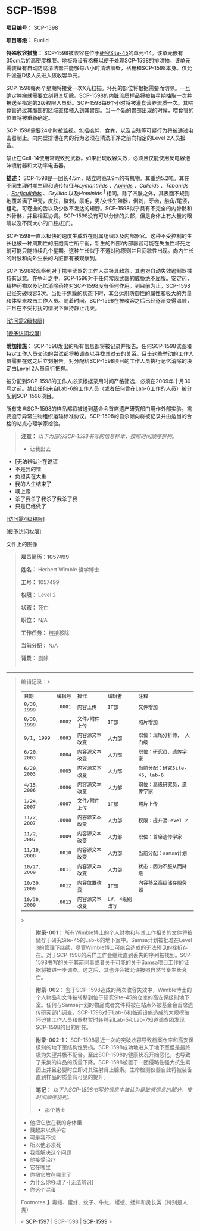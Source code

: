 # SCP-1598
                        


**项目编号：** SCP-1598

**项目等级：** Euclid

**特殊收容措施：** SCP-1598被收容在位于<a shape='rect' class='newpage' href='/secure-facility-dossier-research-site-45'>&#30740;&#31350;Site-45</a>的单元-14。该单元嵌有30cm后的高密度橡胶。地板将设有格栅以便于处理SCP-1598的排泄物。该单元需装备有自动防腐清洁器并能够每八小时清洁墙壁，格栅和SCP-1598本身。仅允许派遣D级人员进入该收容单元。

SCP-1598每两个星期将接受一次X光扫描。坏死的部位将根据需要而切除。一旦确定肿瘤就需要立刻将其切除。SCP-1598的内脏流质样品将被每星期抽取一次并被送至指定的2级权限人员处。SCP-1598每6个小时将被灌食营养流质一次。其喂食管通过其腹部的区域直接植入到其胃部。当一个新的胃部出现的时候，喂食管的位置将被重新确定。

SCP-1598需要24小时被监视。包括挑衅，食粪，以及自残等可疑行为将被通过电击器制止。向内壁排泄在内的行为必须在清洗干净之前向指定的Level 2人员报告。

禁止在Cell-14使用常规致死武器。如果出现收容失效，必须且仅能使用反电容泡沫喷射器和大功率电击器。

**描述：** SCP-1598是一团长4.5m，站立时高3.9m的有机物。其重约5.2吨。其在不同生理时期生理和遗传特征与*Lymantriids* 、*[Apinids](/scp-2401)* 、*Culicids* 、*Tabanids* 、*[Forficulidids](/scp-439)* 、*Gryllids* 以及*Hominids* <sup class='footnoteref'>
 <a shape='rect' class='footnoteref' id='footnoteref-1' href='javascript:;' onclick='WIKIDOT.page.utils.scrollToReference(&apos;footnote-1&apos;)'>1</a>
</sup>相同。除了四肢之外，其表面不规则地覆盖满了甲壳，皮肤，螯刺，鬃毛，男/女性生殖器，倒刺，牙齿，触角/尾须，粗毛，可卷曲的舌以及少数不发达的翅膀。SCP-1598似乎具有不完全的内骨骼和外骨骼，并且相互协调。SCP-1598没有可以分辨的头部，但是身体上有大量的眼睛以及不同大小的口腔/肛门。

SCP-1598一直以极快的速度生成外在附属组织以及内部器官。这种不受控制的生长也被一种周期性的细胞凋亡所平衡，新生的外部/内部器官可能在失血性坏死之前可能只能持续几个星期。这种生长似乎不遵对称原则并且间歇性出现。向内生长的附肢和向外生长的内脏都有被观察到。

SCP-1598被观察到对于携带武器的工作人员极具敌意。其也对自动失效遏制器械持有敌意。在争斗之中，SCP-1598对于任何常规武器的威胁绝不屈服。安定药，精神药物以及记忆消除药物对SCP-1598没有任何作用。到目前为止，SCP-1598已经突破收容3次。当处于焦躁的状态下时，其会运用防御性的属性和极大的力量和体型来攻击工作人员。随着时间，SCP-1598在被收容之后已经逐渐变得温顺，并且在不受打扰的情况下保持静止几天。


<a shape='rect' class='collapsible-block-link' href='javascript:;'>[&#35775;&#38382;&#38656;2&#32423;&#26435;&#38480;]</a>

<a shape='rect' class='collapsible-block-link' href='javascript:;'>[&#25480;&#20104;&#35775;&#38382;&#26435;&#38480;]</a>

**附加措施：** SCP-1598发出的所有信息都将被记录并报告。任何SCP-1598试图和特定工作人员交流的尝试都将被调查以寻找其过去的关系。目击这些举动的工作人员需要在这之后立刻报告。对分配给SCP-1598项目的工作人员执行记忆消除的决定由Level 2人员自行把握。

被分配到SCP-1598的工作人必须根据录用时间严格筛选，必须在2009年十月30号之前。禁止任何来自Lab-6的工作人员（或者任何曾在Lab-6工作的人员）被分配到SCP-1598项目。

所有来自SCP-1598的样品都将被送到基金会首席遗产研究部门用作外部实验。需要遵守异常生物组织运输标准协议。SCP-1598的自杀倾向将被记录并由适当的合格的站点心理学家检验。


> **注意：** 
*以下为部分SCP-1598书写的信息样本，按照时间顺序排列。* 
> 
> - 让我出去
- [无法辨认]-在说谎
- 不是我的错
- 负担实在太重
- 我的人生结束了
- 噢上帝
- 杀了我杀了我杀了我杀了我
- 只是已经做了
> 





<a shape='rect' class='collapsible-block-link' href='javascript:;'>[&#35775;&#38382;&#38656;4&#32423;&#26435;&#38480;]</a>

<a shape='rect' class='collapsible-block-link' href='javascript:;'>[&#25480;&#20104;&#35775;&#38382;&#26435;&#38480;]</a>



文件上的图像




> **雇员简历：1057499** 
> 
> **姓名：** Herbert Wimble 哲学博士
> 
> **工号：** 1057499
> 
> **权限：** Level 2
> 
> **状态：** 死亡
> 
> **职位：** N/A
> 
> **工作任务：** 链接移除
> 
> **当前分配：** N/A
> 
> **背景：** 删除
> 
> <div style='clear:both; height: 0px; font-size: 1px' />> 
> 
---
> 
> <tt>&#32534;&#36753;&#35760;&#24405;&#65306;</tt>> 
> <table class='wiki-content-table'>
 <tr>
  <td colspan='1'
      rowspan='1'>
   <tt>&#26085;&#26399;</tt>
  </td>
  <td colspan='1'
      rowspan='1'>
   <tt>&#32534;&#36753;&#21495;</tt>
  </td>
  <td colspan='1'
      rowspan='1'>
   <tt>&#25805;&#20316;</tt>
  </td>
  <td colspan='1'
      rowspan='1'>
   <tt>&#32534;&#36753;&#32773;</tt>
  </td>
  <td colspan='1'
      rowspan='1'>
   <tt>&#27880;&#37322;</tt>
  </td>
 </tr>
 <tr>
  <td colspan='1'
      rowspan='1'>
   <tt>8/30, 1999</tt>
  </td>
  <td colspan='1'
      rowspan='1'>
   <tt>.0001</tt>
  </td>
  <td colspan='1'
      rowspan='1'>
   <tt>&#20869;&#23481;&#19978;&#20256;</tt>
  </td>
  <td colspan='1'
      rowspan='1'>
   <tt>IT&#37096;</tt>
  </td>
  <td colspan='1'
      rowspan='1'>
   <tt>&#25991;&#20214;&#22686;&#21152;</tt>
  </td>
 </tr>
 <tr>
  <td colspan='1'
      rowspan='1'>
   <tt>8/30, 1999</tt>
  </td>
  <td colspan='1'
      rowspan='1'>
   <tt>.0002</tt>
  </td>
  <td colspan='1'
      rowspan='1'>
   <tt>&#25991;&#20214;/&#38468;&#20214;&#19978;&#20256;</tt>
  </td>
  <td colspan='1'
      rowspan='1'>
   <tt>IT&#37096;</tt>
  </td>
  <td colspan='1'
      rowspan='1'>
   <tt>&#29031;&#29255;&#22686;&#21152;</tt>
  </td>
 </tr>
 <tr>
  <td colspan='1'
      rowspan='1'>
   <tt>9/1, 1999</tt>
  </td>
  <td colspan='1'
      rowspan='1'>
   <tt>.0003</tt>
  </td>
  <td colspan='1'
      rowspan='1'>
   <tt>&#20869;&#23481;&#28304;&#25991;&#26412;&#25913;&#21464;</tt>
  </td>
  <td colspan='1'
      rowspan='1'>
   <tt>&#20154;&#21147;&#37096;</tt>
  </td>
  <td colspan='1'
      rowspan='1'>
   <tt>&#32844;&#20301;&#65306;&#29616;&#22330;&#20998;&#26512;&#24072;&#65292; &#20837;&#38376;&#32423;</tt>
  </td>
 </tr>
 <tr>
  <td colspan='1'
      rowspan='1'>
   <tt>6/20, 2003</tt>
  </td>
  <td colspan='1'
      rowspan='1'>
   <tt>.0004</tt>
  </td>
  <td colspan='1'
      rowspan='1'>
   <tt>&#20869;&#23481;&#28304;&#25991;&#26412;&#25913;&#21464;</tt>
  </td>
  <td colspan='1'
      rowspan='1'>
   <tt>&#20154;&#21147;&#37096;</tt>
  </td>
  <td colspan='1'
      rowspan='1'>
   <tt>&#32844;&#20301;&#65306;&#30740;&#31350;&#21592;&#65292;&#36951;&#20256;&#23398;&#23478;</tt>
  </td>
 </tr>
 <tr>
  <td colspan='1'
      rowspan='1'>
   <tt>6/20, 2003</tt>
  </td>
  <td colspan='1'
      rowspan='1'>
   <tt>.0005</tt>
  </td>
  <td colspan='1'
      rowspan='1'>
   <tt>&#20869;&#23481;&#28304;&#25991;&#26412;&#25913;&#21464;</tt>
  </td>
  <td colspan='1'
      rowspan='1'>
   <tt>&#20154;&#21147;&#37096;</tt>
  </td>
  <td colspan='1'
      rowspan='1'>
   <tt>&#24403;&#21069;&#20998;&#37197;&#65306;&#30740;&#31350;Site-45&#65292;lab-6</tt>
  </td>
 </tr>
 <tr>
  <td colspan='1'
      rowspan='1'>
   <tt>4/15, 2006</tt>
  </td>
  <td colspan='1'
      rowspan='1'>
   <tt>.0006</tt>
  </td>
  <td colspan='1'
      rowspan='1'>
   <tt>&#20869;&#23481;&#28304;&#25991;&#26412;&#25913;&#21464;</tt>
  </td>
  <td colspan='1'
      rowspan='1'>
   <tt>&#20154;&#21147;&#37096;</tt>
  </td>
  <td colspan='1'
      rowspan='1'>
   <tt>&#32844;&#20301;&#65306;&#39640;&#32423;&#30740;&#31350;&#21592;&#65292;&#36951;&#20256;&#23398;&#23478;</tt>
  </td>
 </tr>
 <tr>
  <td colspan='1'
      rowspan='1'>
   <tt>1/24, 2007</tt>
  </td>
  <td colspan='1'
      rowspan='1'>
   <tt>.0007</tt>
  </td>
  <td colspan='1'
      rowspan='1'>
   <tt>&#25991;&#20214;/&#38468;&#20214;&#19978;&#20256;</tt>
  </td>
  <td colspan='1'
      rowspan='1'>
   <tt>IT&#37096;</tt>
  </td>
  <td colspan='1'
      rowspan='1'>
   <tt>&#29031;&#29255;&#19978;&#20256;</tt>
  </td>
 </tr>
 <tr>
  <td colspan='1'
      rowspan='1'>
   <tt>11/2, 2007</tt>
  </td>
  <td colspan='1'
      rowspan='1'>
   <tt>.0008</tt>
  </td>
  <td colspan='1'
      rowspan='1'>
   <tt>&#20869;&#23481;&#28304;&#25991;&#26412;&#25913;&#21464;</tt>
  </td>
  <td colspan='1'
      rowspan='1'>
   <tt>&#20154;&#21147;&#37096;</tt>
  </td>
  <td colspan='1'
      rowspan='1'>
   <tt>&#26435;&#38480;&#65306;&#25552;&#21319;&#33267;Level 2</tt>
  </td>
 </tr>
 <tr>
  <td colspan='1'
      rowspan='1'>
   <tt>11/2, 2007</tt>
  </td>
  <td colspan='1'
      rowspan='1'>
   <tt>.0009</tt>
  </td>
  <td colspan='1'
      rowspan='1'>
   <tt>&#20869;&#23481;&#28304;&#25991;&#26412;&#25913;&#21464;</tt>
  </td>
  <td colspan='1'
      rowspan='1'>
   <tt>&#20154;&#21147;&#37096;</tt>
  </td>
  <td colspan='1'
      rowspan='1'>
   <tt>&#32844;&#20301;&#65306;&#39318;&#24109;&#36951;&#20256;&#23398;&#23478;</tt>
  </td>
 </tr>
 <tr>
  <td colspan='1'
      rowspan='1'>
   <tt>11/18, 2008</tt>
  </td>
  <td colspan='1'
      rowspan='1'>
   <tt>.0010</tt>
  </td>
  <td colspan='1'
      rowspan='1'>
   <tt>&#20869;&#23481;&#28304;&#25991;&#26412;&#25913;&#21464;</tt>
  </td>
  <td colspan='1'
      rowspan='1'>
   <tt>&#20154;&#21147;&#37096;</tt>
  </td>
  <td colspan='1'
      rowspan='1'>
   <tt>&#24403;&#21069;&#20998;&#37197;&#65306;samsa&#35745;&#21010;</tt>
  </td>
 </tr>
 <tr>
  <td colspan='1'
      rowspan='1'>
   <tt>10/27, 2009</tt>
  </td>
  <td colspan='1'
      rowspan='1'>
   <tt>.0011</tt>
  </td>
  <td colspan='1'
      rowspan='1'>
   <tt>&#20869;&#23481;&#28304;&#25991;&#26412;&#25913;&#21464;</tt>
  </td>
  <td colspan='1'
      rowspan='1'>
   <tt>&#20154;&#21147;&#37096;</tt>
  </td>
  <td colspan='1'
      rowspan='1'>
   <tt>&#29366;&#24577;&#65306;&#22240;&#20026;&#19981;&#26381;&#20174;&#32780;&#38477;&#32423;</tt>
  </td>
 </tr>
 <tr>
  <td colspan='1'
      rowspan='1'>
   <tt>10/30, 2009</tt>
  </td>
  <td colspan='1'
      rowspan='1'>
   <tt>.0012</tt>
  </td>
  <td colspan='1'
      rowspan='1'>
   <tt>&#20869;&#23481;&#20301;&#32622;&#25913;&#21464;</tt>
  </td>
  <td colspan='1'
      rowspan='1'>
   <tt>IT&#37096;</tt>
  </td>
  <td colspan='1'
      rowspan='1'>
   <tt>&#20869;&#23481;&#31227;&#33267;&#39640;&#32423;&#20648;&#23384;&#26381;&#21153;&#22120;</tt>
  </td>
 </tr>
 <tr>
  <td colspan='1'
      rowspan='1'>
   <tt>10/30, 2009</tt>
  </td>
  <td colspan='1'
      rowspan='1'>
   <tt>.0013</tt>
  </td>
  <td colspan='1'
      rowspan='1'>
   <tt>&#20869;&#23481;&#28304;&#25991;&#26412;&#25913;&#21464;</tt>
  </td>
  <td colspan='1'
      rowspan='1'>
   <tt>LV. 4&#32423;&#21035;&#25913;&#20889;</tt>
  </td>
  <td colspan='1'
      rowspan='1' />
 </tr>
</table>> 


> **附录-001：** 所有Wimble博士的个人财物和与其工作相关的文件将被储存于研究Site-45的Lab-6的地下室中。Samsa计划被批准在Level 3的管理下继续，尽管Wimble博士可能会造成的无法预见的挫折存在。对于SCP-1598的采样工作会继续直到丢失的序列被找到。SCP-1598书写的关于其前同事或者关于可能的关于Samsa项目工作的证据将被进一步调查。这之后，其也许会被允许按照自然节奏生长衰亡。
> 


> **附录-002：** 鉴于SCP-1598造成的两次收容失效中，Wimble博士的个人物品和文件被转移到位于研究Site-45的仓库的高安保级别地下室。任何与Samsa计划的物品或者文件将被在站点外被基金会首席遗传研究部门调查。SCP-1598对于Lab-6和临近设施造成的大规模破坏迫使工作人员和器材暂时转移到Lab-5和Lab-7知道调查团发现SCP-1598的目的所在。
> 


> **附录-002-1：** SCP-1598最近一次的突破收容导致档案仓库和高安保级别的地下室结构性受损。SCP-1598成功地进入了地下室但是最终极为失望并极不配合。至此SCP-1598的健康状况开始恶化，也导致了采集的样品的质量下降。SCP-1598被置于一团侵略性强大抗生素团上并且必要时立即对其注射肾上腺素。生命检测仪器自此将被装备直到样品的质量有可见的提升。
> 


> **笔记：** 
*以下为SCP-1598书写的信息中被认为是敏感信息的部分，按时间顺序排列。* 
> 
> - 那个博士
- 他把它放在我的身体里
- 藏起来以保护它
- 可是我不想
- 所以他必须死
- 我能解决这个问题
- 他接受治疗
- 它在哪里
- 你把它放在哪里了
- 为什么你移动了-[无法辨识]
- 你这个混蛋
> 





Footnotes
<a shape='rect' href='javascript:;' onclick='WIKIDOT.page.utils.scrollToReference(&apos;footnoteref-1&apos;)'>1</a>. 毒蛾、蜜蜂、蚊子、牛虻、蠼螋、蟋蟀和灵长类（特别是人类）



« [SCP-1597](/scp-1597) | SCP-1598 | [SCP-1599](/scp-1599) »





                    